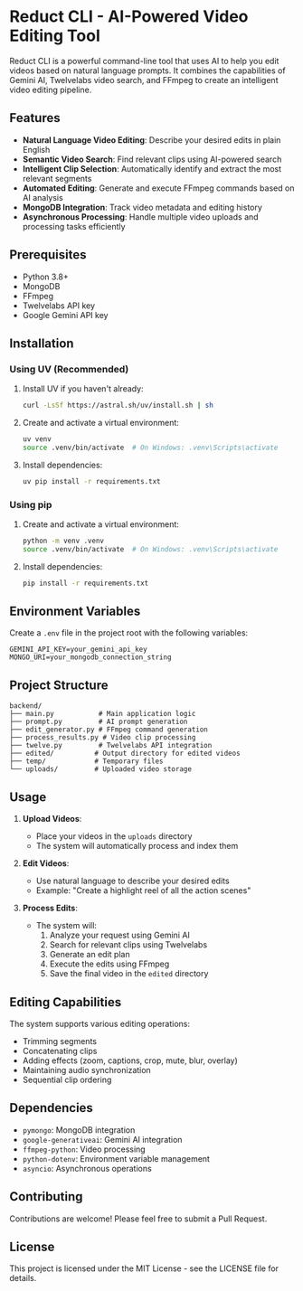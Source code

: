 # Reduct CLI - AI-Powered Video Editing Tool

Reduct CLI is a powerful command-line tool that uses AI to help you edit videos based on natural language prompts. It combines the capabilities of Gemini AI, Twelvelabs video search, and FFmpeg to create an intelligent video editing pipeline.

## Features

- **Natural Language Video Editing**: Describe your desired edits in plain English
- **Semantic Video Search**: Find relevant clips using AI-powered search
- **Intelligent Clip Selection**: Automatically identify and extract the most relevant segments
- **Automated Editing**: Generate and execute FFmpeg commands based on AI analysis
- **MongoDB Integration**: Track video metadata and editing history
- **Asynchronous Processing**: Handle multiple video uploads and processing tasks efficiently

## Prerequisites

- Python 3.8+
- MongoDB
- FFmpeg
- Twelvelabs API key
- Google Gemini API key

## Installation

### Using UV (Recommended)

1. Install UV if you haven't already:
   ```bash
   curl -LsSf https://astral.sh/uv/install.sh | sh
   ```

2. Create and activate a virtual environment:
   ```bash
   uv venv
   source .venv/bin/activate  # On Windows: .venv\Scripts\activate
   ```

3. Install dependencies:
   ```bash
   uv pip install -r requirements.txt
   ```

### Using pip

1. Create and activate a virtual environment:
   ```bash
   python -m venv .venv
   source .venv/bin/activate  # On Windows: .venv\Scripts\activate
   ```

2. Install dependencies:
   ```bash
   pip install -r requirements.txt
   ```

## Environment Variables

Create a `.env` file in the project root with the following variables:

```
GEMINI_API_KEY=your_gemini_api_key
MONGO_URI=your_mongodb_connection_string
```

## Project Structure

```
backend/
├── main.py           # Main application logic
├── prompt.py         # AI prompt generation
├── edit_generator.py # FFmpeg command generation
├── process_results.py # Video clip processing
├── twelve.py         # Twelvelabs API integration
├── edited/          # Output directory for edited videos
├── temp/            # Temporary files
└── uploads/         # Uploaded video storage
```

## Usage

1. **Upload Videos**:
   - Place your videos in the `uploads` directory
   - The system will automatically process and index them

2. **Edit Videos**:
   - Use natural language to describe your desired edits
   - Example: "Create a highlight reel of all the action scenes"

3. **Process Edits**:
   - The system will:
     1. Analyze your request using Gemini AI
     2. Search for relevant clips using Twelvelabs
     3. Generate an edit plan
     4. Execute the edits using FFmpeg
     5. Save the final video in the `edited` directory

## Editing Capabilities

The system supports various editing operations:
- Trimming segments
- Concatenating clips
- Adding effects (zoom, captions, crop, mute, blur, overlay)
- Maintaining audio synchronization
- Sequential clip ordering

## Dependencies

- `pymongo`: MongoDB integration
- `google-generativeai`: Gemini AI integration
- `ffmpeg-python`: Video processing
- `python-dotenv`: Environment variable management
- `asyncio`: Asynchronous operations

## Contributing

Contributions are welcome! Please feel free to submit a Pull Request.

## License

This project is licensed under the MIT License - see the LICENSE file for details.
